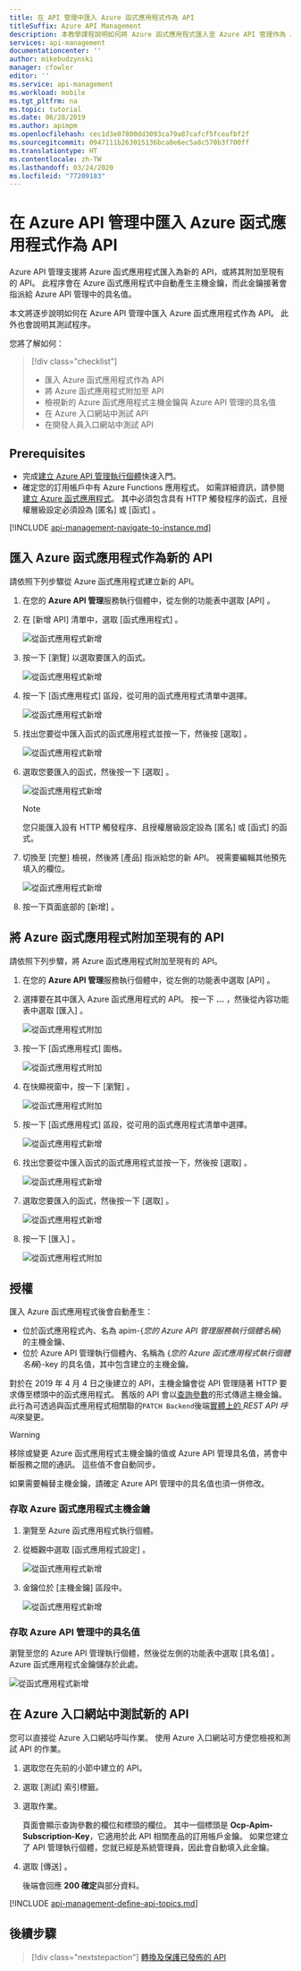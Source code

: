 ```yaml
---
title: 在 API 管理中匯入 Azure 函式應用程式作為 API
titleSuffix: Azure API Management
description: 本教學課程說明如何將 Azure 函式應用程式匯入至 Azure API 管理作為 API。
services: api-management
documentationcenter: ''
author: mikebudzynski
manager: cfowler
editor: ''
ms.service: api-management
ms.workload: mobile
ms.tgt_pltfrm: na
ms.topic: tutorial
ms.date: 06/28/2019
ms.author: apimpm
ms.openlocfilehash: cec1d3e07800dd3093ca79a87cafcf5fceafbf2f
ms.sourcegitcommit: 0947111b263015136bca0e6ec5a8c570b3f700ff
ms.translationtype: HT
ms.contentlocale: zh-TW
ms.lasthandoff: 03/24/2020
ms.locfileid: "77209183"
---
```

# <a name="import-an-azure-function-app-as-an-api-in-azure-api-management"></a>在 Azure API 管理中匯入 Azure 函式應用程式作為 API

Azure API 管理支援將 Azure 函式應用程式匯入為新的 API，或將其附加至現有的 API。 此程序會在 Azure 函式應用程式中自動產生主機金鑰，而此金鑰接著會指派給 Azure API 管理中的具名值。

本文將逐步說明如何在 Azure API 管理中匯入 Azure 函式應用程式作為 API。 此外也會說明其測試程序。

您將了解如何：

> [!div class="checklist"]
> * 匯入 Azure 函式應用程式作為 API
> * 將 Azure 函式應用程式附加至 API
> * 檢視新的 Azure 函式應用程式主機金鑰與 Azure API 管理的具名值
> * 在 Azure 入口網站中測試 API
> * 在開發人員入口網站中測試 API

## <a name="prerequisites"></a>Prerequisites

* 完成[建立 Azure API 管理執行個體](get-started-create-service-instance.md)快速入門。
* 確定您的訂用帳戶中有 Azure Functions 應用程式。 如需詳細資訊，請參閱[建立 Azure 函式應用程式](../azure-functions/functions-create-first-azure-function.md#create-a-function-app)。 其中必須包含具有 HTTP 觸發程序的函式，且授權層級設定必須設為 [匿名]  或 [函式]  。

[!INCLUDE [api-management-navigate-to-instance.md](../../includes/api-management-navigate-to-instance.md)]

## <a name="import-an-azure-function-app-as-a-new-api"></a><a name="add-new-api-from-azure-function-app"></a>匯入 Azure 函式應用程式作為新的 API

請依照下列步驟從 Azure 函式應用程式建立新的 API。

1. 在您的 **Azure API 管理**服務執行個體中，從左側的功能表中選取 [API]  。

2. 在 [新增 API]  清單中，選取 [函式應用程式]  。

    ![從函式應用程式新增](./media/import-function-app-as-api/add-01.png)

3. 按一下 [瀏覽]  以選取要匯入的函式。

    ![從函式應用程式新增](./media/import-function-app-as-api/add-02.png)

4. 按一下 [函式應用程式]  區段，從可用的函式應用程式清單中選擇。

    ![從函式應用程式新增](./media/import-function-app-as-api/add-03.png)

5. 找出您要從中匯入函式的函式應用程式並按一下，然後按 [選取]  。

    ![從函式應用程式新增](./media/import-function-app-as-api/add-04.png)

6. 選取您要匯入的函式，然後按一下 [選取]  。

    ![從函式應用程式新增](./media/import-function-app-as-api/add-05.png)

    > [!NOTE]
    > 您只能匯入設有 HTTP 觸發程序、且授權層級設定設為 [匿名]  或 [函式]  的函式。

7. 切換至 [完整]  檢視，然後將 [產品]  指派給您的新 API。 視需要編輯其他預先填入的欄位。

    ![從函式應用程式新增](./media/import-function-app-as-api/add-06.png)

8. 按一下頁面底部的 [新增]  。

## <a name="append-azure-function-app-to-an-existing-api"></a><a name="append-azure-function-app-to-api"></a>將 Azure 函式應用程式附加至現有的 API

請依照下列步驟，將 Azure 函式應用程式附加至現有的 API。

1. 在您的 **Azure API 管理**服務執行個體中，從左側的功能表中選取 [API]  。

2. 選擇要在其中匯入 Azure 函式應用程式的 API。 按一下 **...** ，然後從內容功能表中選取 [匯入]  。

    ![從函式應用程式附加](./media/import-function-app-as-api/append-01.png)

3. 按一下 [函式應用程式]  圖格。

    ![從函式應用程式附加](./media/import-function-app-as-api/append-02.png)

4. 在快顯視窗中，按一下 [瀏覽]  。

    ![從函式應用程式附加](./media/import-function-app-as-api/append-03.png)

5. 按一下 [函式應用程式]  區段，從可用的函式應用程式清單中選擇。

    ![從函式應用程式新增](./media/import-function-app-as-api/add-03.png)

6. 找出您要從中匯入函式的函式應用程式並按一下，然後按 [選取]  。

    ![從函式應用程式新增](./media/import-function-app-as-api/add-04.png)

7. 選取您要匯入的函式，然後按一下 [選取]  。

    ![從函式應用程式新增](./media/import-function-app-as-api/add-05.png)

8. 按一下 [匯入]  。

    ![從函式應用程式附加](./media/import-function-app-as-api/append-04.png)

## <a name="authorization"></a><a name="authorization"></a> 授權

匯入 Azure 函式應用程式後會自動產生：

* 位於函式應用程式內、名為 apim-{*您的 Azure API 管理服務執行個體名稱*} 的主機金鑰、
* 位於 Azure API 管理執行個體內、名稱為 {*您的 Azure 函式應用程式執行個體名稱*}-key 的具名值，其中包含建立的主機金鑰。

對於在 2019 年 4 月 4 日之後建立的 API，主機金鑰會從 API 管理隨著 HTTP 要求傳至標頭中的函式應用程式。 舊版的 API 會以[查詢參數](../azure-functions/functions-bindings-http-webhook-trigger.md#api-key-authorization)的形式傳遞主機金鑰。 此行為可透過與函式應用程式相關聯的`PATCH Backend`後端[實體上的 ](https://docs.microsoft.com/rest/api/apimanagement/2019-01-01/backend/update#backendcredentialscontract)*REST API 呼叫*來變更。

> [!WARNING]
> 移除或變更 Azure 函式應用程式主機金鑰的值或 Azure API 管理具名值，將會中斷服務之間的通訊。 這些值不會自動同步。
>
> 如果需要輪替主機金鑰，請確定 Azure API 管理中的具名值也須一併修改。

### <a name="access-azure-function-app-host-key"></a>存取 Azure 函式應用程式主機金鑰

1. 瀏覽至 Azure 函式應用程式執行個體。

2. 從概觀中選取 [函式應用程式設定]  。

    ![從函式應用程式新增](./media/import-function-app-as-api/keys-02-a.png)

3. 金鑰位於 [主機金鑰]  區段中。

    ![從函式應用程式新增](./media/import-function-app-as-api/keys-02-b.png)

### <a name="access-the-named-value-in-azure-api-management"></a>存取 Azure API 管理中的具名值

瀏覽至您的 Azure API 管理執行個體，然後從左側的功能表中選取 [具名值]  。 Azure 函式應用程式金鑰儲存於此處。

![從函式應用程式新增](./media/import-function-app-as-api/keys-01.png)

## <a name="test-the-new-api-in-the-azure-portal"></a><a name="test-in-azure-portal"></a>在 Azure 入口網站中測試新的 API

您可以直接從 Azure 入口網站呼叫作業。 使用 Azure 入口網站可方便您檢視和測試 API 的作業。  

1. 選取您在先前的小節中建立的 API。

2. 選取 [測試]  索引標籤。

3. 選取作業。

    頁面會顯示查詢參數的欄位和標頭的欄位。 其中一個標頭是 **Ocp-Apim-Subscription-Key**，它適用於此 API 相關產品的訂用帳戶金鑰。 如果您建立了 API 管理執行個體，您就已經是系統管理員，因此會自動填入此金鑰。 

4. 選取 [傳送]  。

    後端會回應 **200 確定**與部分資料。

[!INCLUDE [api-management-define-api-topics.md](../../includes/api-management-define-api-topics.md)]

## <a name="next-steps"></a>後續步驟

> [!div class="nextstepaction"]
> [轉換及保護已發佈的 API](transform-api.md)
